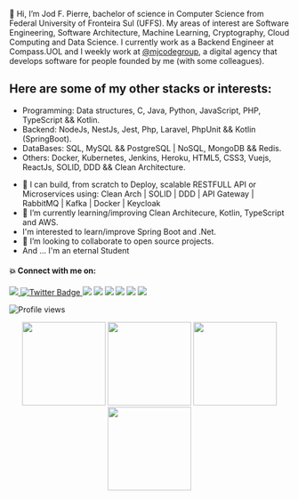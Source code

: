  👋 Hi, I’m Jod F. Pierre, bachelor of science in Computer Science from Federal University of Fronteira Sul (UFFS).
My areas of interest are Software Engineering, Software Architecture, Machine Learning, Cryptography, Cloud Computing and Data Science.
I currently work as a Backend Engineer at Compass.UOL and I weekly work at [@mjcodegroup](https://github.com/mjcodegroup), a digital agency that develops software for people founded by me (with some colleagues). 



## Here are some of my other stacks or interests:

* Programming: Data structures, C, Java, Python, JavaScript, PHP, TypeScript && Kotlin.
* Backend: NodeJs, NestJs, Jest, Php, Laravel, PhpUnit && Kotlin (SpringBoot).
* DataBases: SQL, MySQL && PostgreSQL | NoSQL, MongoDB && Redis.
* Others: Docker, Kubernetes, Jenkins, Heroku, HTML5, CSS3, Vuejs, ReactJs, SOLID, DDD && Clean Architecture.

- 👀 I can build, from scratch to Deploy, scalable RESTFULL API or Microservices using: Clean Arch | SOLID | DDD | API Gateway | RabbitMQ | Kafka | Docker | Keycloak
- 🌱 I’m currently learning/improving Clean Architecure, Kotlin, TypeScript and AWS.
-  I'm interested to learn/improve Spring Boot and .Net.
- 💞️ I’m looking to collaborate to open source projects.
- And ... I'm an eternal Student

#### 💥 Connect with me on:

<div>
   <a href="https://www.linkedin.com/in/jodfedlet" target="_blank">
      <img src="https://img.shields.io/badge/LinkedIn-0077B5?style=for-the-badge&logo=linkedin&logoColor=white" target="_blank">
   </a>
  <a href="https://twitter.com/jod_fedlet" target="_blank">
    <img src="https://img.shields.io/badge/Twitter-blue?style=for-the-badge&logo=twitter&logoColor=white" alt="Twitter Badge"/>
  </a>
  <a href = "mailto:fedletpierre15@gmail.com"><img src="https://img.shields.io/badge/Gmail-D14836?style=for-the-badge&logo=gmail&logoColor=white" target="_blank"></a>
  <a href="#"><img src="https://img.shields.io/badge/Discord-7289DA?style=for-the-badge&logo=discord&logoColor=white"></a>
  <a href="https://www.instagram.com/jodlereveur/?hl=fr/" target="_blank"><img src="https://img.shields.io/badge/Facebook-1877F2?style=for-the-badge&logo=facebook&logoColor=white"></a>
 <a href="https://www.facebook.com/JodFedlet" target="_blank"><img src="https://img.shields.io/badge/Instagram-E4405F?style=for-the-badge&logo=instagram&logoColor=white"></a>
 <a href="https://t.me/jodpierre" target="_blank"><img src="https://img.shields.io/badge/Telegram-2CA5E0?style=for-the-badge&logo=telegram&logoColor=white"></a>
  <a href="https://dev.to/jodfedlet" target="_blank"><img src="https://img.shields.io/badge/website-000000?style=for-the-badge&logo=About.me&logoColor=white"></a>

 <p align="left"> <img src="https://komarev.com/ghpvc/?username=jodfedlet&color=blueviolet" alt="Profile views" /> </p>
</div>

<div align="center">
<img height="150em" src="https://github-profile-summary-cards.vercel.app/api/cards/profile-details?username=jodfedlet&theme=tokyonight"/> 
<img height="150em" src="https://github-readme-stats.vercel.app/api?username=jodfedlet&show_icons=true&theme=tokyonight&include_all_commits=true&count_private=false&hide_border=true"/> <img height="150em" src="https://github-readme-stats.vercel.app/api/top-langs/?username=jodfedlet&layout=compact&langs_count=7&theme=tokyonight&hide_border=true"/> <img height="150em" src="https://github-readme-streak-stats.herokuapp.com/?user=jodfedlet&theme=tokyonight&hide_border=true"/>

</div>

<!---
jodfedlet/jodfedlet is a ✨ special ✨ repository because its `README.md` (this file) appears on your GitHub profile.
You can click the Preview link to take a look at your changes.
--->

